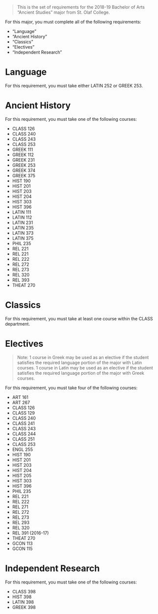 > This is the set of requirements for the 2018-19 Bachelor of Arts “Ancient
> Studies” major from St. Olaf College.

For this major, you must complete all of the following requirements:

- “Language”
- “Ancient History”
- “Classics”
- “Electives”
- “Independent Research”

# Language
For this requirement, you must take either LATIN 252 or GREEK 253.


# Ancient History
For this requirement, you must take one of the following courses:

- CLASS 126
- CLASS 240
- CLASS 243
- CLASS 253
- GREEK 111
- GREEK 112
- GREEK 231
- GREEK 253
- GREEK 374
- GREEK 375
- HIST 190
- HIST 201
- HIST 203
- HIST 204
- HIST 303
- HIST 396
- LATIN 111
- LATIN 112
- LATIN 231
- LATIN 235
- LATIN 373
- LATIN 375
- PHIL 235
- REL 221
- REL 221
- REL 222
- REL 272
- REL 273
- REL 320
- REL 393
- THEAT 270


# Classics
For this requirement, you must take at least one course within the CLASS department.


# Electives
> Note: 1 course in Greek may be used as an elective if the student satisfies
> the required language portion of the major with Latin courses. 1 course in
> Latin may be used as an elective if the student satisfies the required
> language portion of the major with Greek courses.

For this requirement, you must take four of the following courses:

- ART 161
- ART 267
- CLASS 126
- CLASS 129
- CLASS 240
- CLASS 241
- CLASS 243
- CLASS 244
- CLASS 251
- CLASS 253
- ENGL 255
- HIST 190
- HIST 201
- HIST 203
- HIST 204
- HIST 205
- HIST 303
- HIST 396
- PHIL 235
- REL 221
- REL 222
- REL 271
- REL 272
- REL 273
- REL 293
- REL 320
- REL 391 (2016-17)
- THEAT 270
- GCON 113
- GCON 115


# Independent Research
For this requirement, you must take one of the following courses:

- CLASS 398
- HIST 398
- LATIN 398
- GREEK 398


